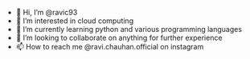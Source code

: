 - 👋 Hi, I’m @ravic93
- 👀 I’m interested in cloud computing
- 🌱 I’m currently learning python and various programming languages
- 💞️ I’m looking to collaborate on anything for further experience
- 📫 How to reach me @ravi.chauhan.official on instagram

<!---
ravic93/ravic93 is a ✨ special ✨ repository because its `README.md` (this file) appears on your GitHub profile.
You can click the Preview link to take a look at your changes.
--->
